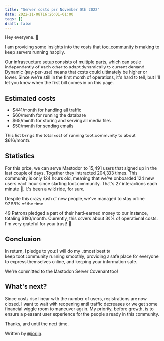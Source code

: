 ```yaml
---
title: "Server costs per November 8th 2022"
date: 2022-11-08T16:26:01+01:00
tags: []
draft: false
---
```


Hey everyone. 👋

I am providing some insights into the costs that [toot.community](http://toot.community/) is making to keep servers running happily.

Our infrastructure setup consists of multiple parts, which can scale independently of each other to adapt dynamically to current demand. Dynamic (pay-per-use) means that costs could ultimately be higher or lower. Since we're still in the first month of operations, it's hard to tell, but I'll let you know when the first bill comes in on this page.

<!--more-->

## Estimated costs
   
- $441/month for handling all traffic  
- $60/month for running the database
- $65/month for storing and serving all media files  
- $50/month for sending emails

This list brings the total cost of running toot.community to about $616/month.

## Statistics

For this price, we can serve Mastodon to 15,491 users that signed up in the last couple of days. Together they interacted 204,333 times. This community is only 124 hours old, meaning that we've onboarded 124 new users each hour since starting toot.community. That's 27 interactions each minute 🙂. It's been a wild ride, for sure.

Despite this crazy rush of new people, we've managed to stay online 97.68% of the time.

49 Patrons pledged a part of their hard-earned money to our instance, totaling $190/month. Currently, this covers about 30% of operational costs. I'm very grateful for your trust! 🙏

## Conclusion

In return, I pledge to you: I will do my utmost best to keep toot.community running smoothly, providing a safe place for everyone to express themselves online, and keeping your information safe.

We're committed to the [Mastodon Server Covenant](https://joinmastodon.org/covenant) too!

## What's next?

Since costs rise linear with the number of users, registrations are now closed. I want to wait with reopening until traffic decreases or we get some financial wiggle room to maneuver again. My priority, before growth, is to ensure a pleasant user experience for the people already in this community.

Thanks, and until the next time.

Written by [@jorijn](https://toot.community/@jorijn).